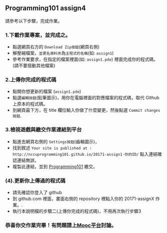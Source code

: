 ## Programming101 assign4 
請參考以下步驟，完成作業。

### 1.下載作業專案，並完成之。
- 點選網頁右方的 `Download Zip按鈕`(網頁右側)
- 解壓縮檔案，`並更名資料夾`為`主程式的名稱`(如: `assign1`)
- 參考作業要求，在指定的檔案裡面(如: `assign1.pde`) 裡面完成你的程式碼。(請不要擅動其他檔案)

### 2.上傳你完成的程式碼
- 點開你想更新的檔案 (`assign1.pde`)
- 點選`編輯按鈕`(鉛筆圖示)，用你在電腦裡面的對應檔案的程式碼，取代 Github 上原本的程式碼。
- 到網頁最下方，在 title 欄位輸入你做了什麼變更，然後點選 `Commit changes按鈕`.

### 3.檢視遊戲與繳交作業連結到平台
- 點進去網頁右側的 `Settings按鈕`(齒輪圖示)，
- 找到敘述 `Your site is published at : http://nccuprogramming101.github.io/20171-assign1-你的ID/` 點入連結確認連結無誤，
- 複製此連結，並到 [Programming101](http://programming101.cs.nccu.edu.tw/dashboard.html) 繳交。

### (4).更新你上傳過的程式碼
- 請先確認你登入了 github 
- 到 github.com 裡面，畫面右側的 repository 裡點入你的 20171-assignX 作業。.
- 執行本說明檔的步驟二(上傳你完成的程式碼)，不用再次執行步驟3

### 恭喜你交作業完畢！有問題請上[Mooc平台](http://moocs.nccu.edu.tw/course/113/discuss/)討論。
